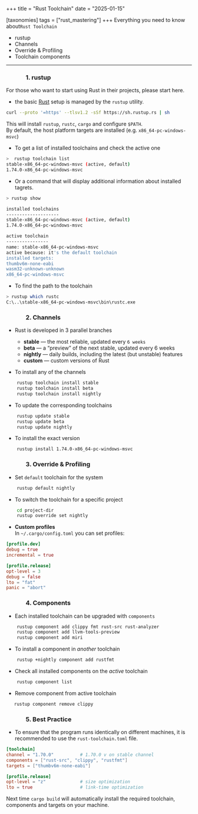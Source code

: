+++
title = "Rust Toolchain"
date = "2025-01-15"

[taxonomies]
tags = ["rust_mastering"]
+++
Everything you need to know about`Rust Toolchain`  
* rustup
* Channels
* Override & Profiling
* Toolchain components
<!-- more -->
---

### &emsp;&emsp;&emsp; 1. rustup
For those who want to start using Rust in their projects, please start here.
  - the basic [Rust](https://www.rust-lang.org/) setup is managed by the `rustup` utility.

```bash
curl --proto '=https' --tlsv1.2 -sSf https://sh.rustup.rs | sh
```
This will install `rustup`, `rustc`, `cargo` and configure `$PATH`.  
By default, the host platform targets are installed (e.g. `x86_64-pc-windows-msvc`)

- To get a list of installed toolchains and check the active one
```bash 
>  rustup toolchain list
stable-x86_64-pc-windows-msvc (active, default)
1.74.0-x86_64-pc-windows-msvc
```

- Or a command that will display additional information about installed tagrets.
```bash
> rustup show

installed toolchains
--------------------
stable-x86_64-pc-windows-msvc (active, default)
1.74.0-x86_64-pc-windows-msvc

active toolchain
----------------
name: stable-x86_64-pc-windows-msvc
active because: it's the default toolchain
installed targets:
thumbv6m-none-eabi
wasm32-unknown-unknown
x86_64-pc-windows-msvc
```

- To find the path to the toolchain
```bash
> rustup which rustc
C:\..\stable-x86_64-pc-windows-msvc\bin\rustc.exe
```

### &emsp;&emsp;&emsp; 2. Channels
- Rust is developed in 3 parallel branches
  - **stable** — the most reliable, updated every `6 weeks`
  - **beta** — a “preview” of the next stable, updated every 6 weeks
  - **nightly** — daily builds, including the latest (but unstable) features
  - **custom** — custom versions of Rust

- To install any of the channels
``` bash 
    rustup toolchain install stable
    rustup toolchain install beta
    rustup toolchain install nightly
```

- To update the corresponding toolchains
```bash
    rustup update stable
    rustup update beta
    rustup update nightly
```

- To install the exact version
```bash
    rustup install 1.74.0-x86_64-pc-windows-msvc 
```

### &emsp;&emsp;&emsp; 3. Override & Profiling

- Set `default` toolchain for the system
```bash
    rustup default nightly
```
- To switch the toolchain for a specific project
```bash
    cd project-dir
    rustup override set nightly
```

- **Custom profiles**  
  In `~/.cargo/config.toml` you can set profiles:

```toml
[profile.dev]
debug = true
incremental = true

[profile.release]
opt-level = 3
debug = false
lto = "fat"
panic = "abort"
```

### &emsp;&emsp;&emsp; 4. Components
- Each installed toolchain can be upgraded with `components`
```bash
    rustup component add clippy fmt rust-src rust-analyzer
    rustup component add llvm-tools-preview
    rustup component add miri
```

- To install a component in _another_ toolchain
```bash
    rustup +nightly component add rustfmt 
```

- Check all installed components on the _active_ toolchain
```bash
    rustup component list 
```

- Remove component from active toolchain
```bash
   rustup component remove clippy
```

### &emsp;&emsp;&emsp; 5. Best Practice
- To ensure that the program runs identically on different machines, it is recommended to use the `rust-toolchain.toml` file.
```toml
[toolchain]
channel = "1.70.0"          # 1.70.0 v on stable channel
components = ["rust-src", "clippy", "rustfmt"]
targets = ["thumbv6m-none-eabi"]

[profile.release]
opt-level = "z"             # size optimization
lto = true                  # link-time optimization
```
Next time `cargo build` will automatically install the required toolchain, components and targets on your machine.
